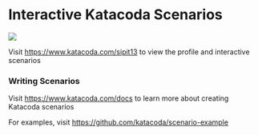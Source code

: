 # Interactive Katacoda Scenarios

[![](http://shields.katacoda.com/katacoda/sipit13/count.svg)](https://www.katacoda.com/sipit13 "Get your profile on Katacoda.com")

Visit https://www.katacoda.com/sipit13 to view the profile and interactive scenarios

### Writing Scenarios
Visit https://www.katacoda.com/docs to learn more about creating Katacoda scenarios

For examples, visit https://github.com/katacoda/scenario-example
